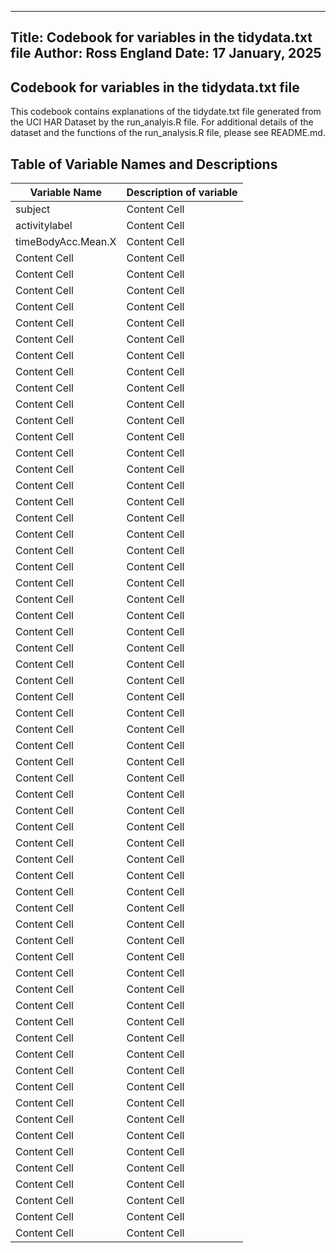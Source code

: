 ---
Title: Codebook for variables in the tidydata.txt file
Author: Ross England
Date: 17 January, 2025
--

## Codebook for variables in the tidydata.txt file
This codebook contains explanations of the tidydate.txt file generated from the UCI HAR Dataset by the run_analyis.R file. 
For additional details of the dataset and the functions of the run_analysis.R file, please see README.md.

## Table of Variable Names and Descriptions


| Variable Name     | Description of variable |
| ------------------| ---------------------------------------------------------- |
| subject           | Content Cell  |
| activitylabel     | Content Cell  |
| timeBodyAcc.Mean.X| Content Cell  |
| Content Cell   | Content Cell  |
| Content Cell   | Content Cell  |
| Content Cell   | Content Cell  |
| Content Cell   | Content Cell  |
| Content Cell   | Content Cell  |
| Content Cell   | Content Cell  |
| Content Cell   | Content Cell  |
| Content Cell   | Content Cell  |
| Content Cell   | Content Cell  |
| Content Cell   | Content Cell  |
| Content Cell   | Content Cell  |
| Content Cell   | Content Cell  |
| Content Cell   | Content Cell  |
| Content Cell   | Content Cell  |
| Content Cell   | Content Cell  |
| Content Cell   | Content Cell  |
| Content Cell   | Content Cell  |
| Content Cell   | Content Cell  |
| Content Cell   | Content Cell  |
| Content Cell   | Content Cell  |
| Content Cell   | Content Cell  |
| Content Cell   | Content Cell  |
| Content Cell   | Content Cell  |
| Content Cell   | Content Cell  |
| Content Cell   | Content Cell  |
| Content Cell   | Content Cell  |
| Content Cell   | Content Cell  |
| Content Cell   | Content Cell  |
| Content Cell   | Content Cell  |
| Content Cell   | Content Cell  |
| Content Cell   | Content Cell  |
| Content Cell   | Content Cell  |
| Content Cell   | Content Cell  |
| Content Cell   | Content Cell  |
| Content Cell   | Content Cell  |
| Content Cell   | Content Cell  |
| Content Cell   | Content Cell  |
| Content Cell   | Content Cell  |
| Content Cell   | Content Cell  |
| Content Cell   | Content Cell  |
| Content Cell   | Content Cell  |
| Content Cell   | Content Cell  |
| Content Cell   | Content Cell  |
| Content Cell   | Content Cell  |
| Content Cell   | Content Cell  |
| Content Cell   | Content Cell  |
| Content Cell   | Content Cell  |
| Content Cell   | Content Cell  |
| Content Cell   | Content Cell  |
| Content Cell   | Content Cell  |
| Content Cell   | Content Cell  |
| Content Cell   | Content Cell  |
| Content Cell   | Content Cell  |
| Content Cell   | Content Cell  |
| Content Cell   | Content Cell  |
| Content Cell   | Content Cell  |
| Content Cell   | Content Cell  |
| Content Cell   | Content Cell  |
| Content Cell   | Content Cell  |
| Content Cell   | Content Cell  |
| Content Cell   | Content Cell  |

